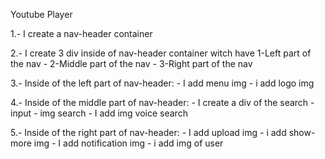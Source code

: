 Youtube Player

1.- I create a nav-header container

2.- I create 3 div inside of nav-header container witch have 1-Left part of the nav - 2-Middle part of the nav - 3-Right part of the nav

3.- Inside of the left part of nav-header:
    - I add menu img
    - i add logo img

4.- Inside of the middle part of nav-header:
    - I create a div of the search
        - input
        - img search
    - I add img voice search

5.- Inside of the right part of nav-header:
    - I add upload img
    - i add show-more img
    - I add notification img
    - i add img of user